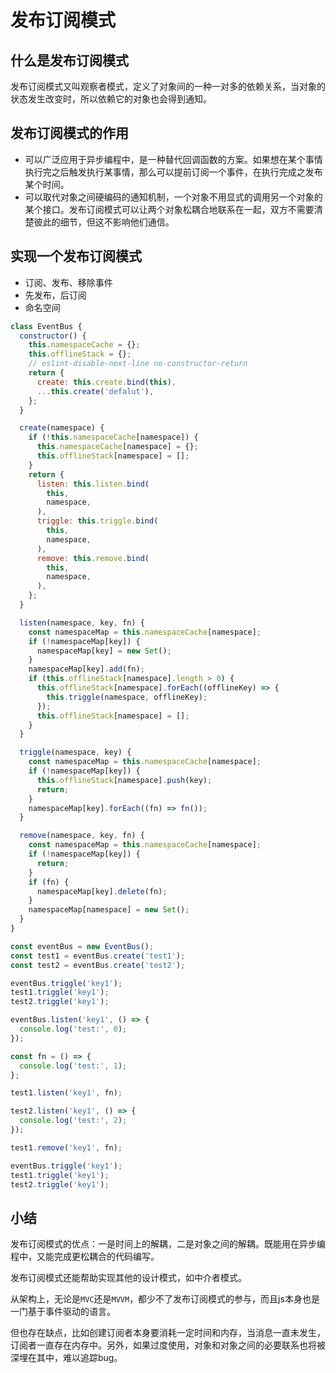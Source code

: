 # 发布订阅模式

## 什么是发布订阅模式

发布订阅模式又叫观察者模式，定义了对象间的一种一对多的依赖关系，当对象的状态发生改变时，所以依赖它的对象也会得到通知。

## 发布订阅模式的作用

- 可以广泛应用于异步编程中，是一种替代回调函数的方案。如果想在某个事情执行完之后触发执行某事情，那么可以提前订阅一个事件，在执行完成之发布某个时间。
- 可以取代对象之间硬编码的通知机制，一个对象不用显式的调用另一个对象的某个接口。发布订阅模式可以让两个对象松耦合地联系在一起，双方不需要清楚彼此的细节，但这不影响他们通信。

## 实现一个发布订阅模式

- 订阅、发布、移除事件
- 先发布，后订阅
- 命名空间

```js
class EventBus {
  constructor() {
    this.namespaceCache = {};
    this.offlineStack = {};
    // eslint-disable-next-line no-constructor-return
    return {
      create: this.create.bind(this),
      ...this.create('defalut'),
    };
  }

  create(namespace) {
    if (!this.namespaceCache[namespace]) {
      this.namespaceCache[namespace] = {};
      this.offlineStack[namespace] = [];
    }
    return {
      listen: this.listen.bind(
        this,
        namespace,
      ),
      triggle: this.triggle.bind(
        this,
        namespace,
      ),
      remove: this.remove.bind(
        this,
        namespace,
      ),
    };
  }

  listen(namespace, key, fn) {
    const namespaceMap = this.namespaceCache[namespace];
    if (!namespaceMap[key]) {
      namespaceMap[key] = new Set();
    }
    namespaceMap[key].add(fn);
    if (this.offlineStack[namespace].length > 0) {
      this.offlineStack[namespace].forEach((offlineKey) => {
        this.triggle(namespace, offlineKey);
      });
      this.offlineStack[namespace] = [];
    }
  }

  triggle(namespace, key) {
    const namespaceMap = this.namespaceCache[namespace];
    if (!namespaceMap[key]) {
      this.offlineStack[namespace].push(key);
      return;
    }
    namespaceMap[key].forEach((fn) => fn());
  }

  remove(namespace, key, fn) {
    const namespaceMap = this.namespaceCache[namespace];
    if (!namespaceMap[key]) {
      return;
    }
    if (fn) {
      namespaceMap[key].delete(fn);
    }
    namespaceMap[namespace] = new Set();
  }
}

const eventBus = new EventBus();
const test1 = eventBus.create('test1');
const test2 = eventBus.create('test2');

eventBus.triggle('key1');
test1.triggle('key1');
test2.triggle('key1');

eventBus.listen('key1', () => {
  console.log('test:', 0);
});

const fn = () => {
  console.log('test:', 1);
};

test1.listen('key1', fn);

test2.listen('key1', () => {
  console.log('test:', 2);
});

test1.remove('key1', fn);

eventBus.triggle('key1');
test1.triggle('key1');
test2.triggle('key1');
```

## 小结

发布订阅模式的优点：一是时间上的解耦，二是对象之间的解耦。既能用在异步编程中，又能完成更松耦合的代码编写。

发布订阅模式还能帮助实现其他的设计模式，如中介者模式。

从架构上，无论是`MVC`还是`MVVM`，都少不了发布订阅模式的参与，而且js本身也是一门基于事件驱动的语言。

但也存在缺点，比如创建订阅者本身要消耗一定时间和内存，当消息一直未发生，订阅者一直存在内存中。另外，如果过度使用，对象和对象之间的必要联系也将被深埋在其中，难以追踪bug。